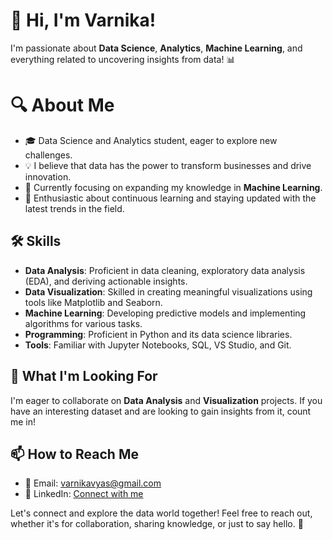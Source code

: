 # 👋 Hi, I'm Varnika!

I'm passionate about **Data Science**, **Analytics**, **Machine Learning**, and everything related to uncovering insights from data! 📊

# 🔍 About Me

- 🎓 Data Science and Analytics student, eager to explore new challenges.
- 💡 I believe that data has the power to transform businesses and drive innovation.
- 🧠 Currently focusing on expanding my knowledge in **Machine Learning**.
- 🌟 Enthusiastic about continuous learning and staying updated with the latest trends in the field.

## 🛠️ Skills

- **Data Analysis**: Proficient in data cleaning, exploratory data analysis (EDA), and deriving actionable insights.
- **Data Visualization**: Skilled in creating meaningful visualizations using tools like Matplotlib and Seaborn.
- **Machine Learning**: Developing predictive models and implementing algorithms for various tasks.
- **Programming**: Proficient in Python and its data science libraries.
- **Tools**: Familiar with Jupyter Notebooks, SQL, VS Studio, and Git.

## 💼 What I'm Looking For

I'm eager to collaborate on **Data Analysis** and **Visualization** projects. If you have an interesting dataset and are looking to gain insights from it, count me in!

## 📫 How to Reach Me

- 📧 Email: varnikavyas@gmail.com
- 💼 LinkedIn: [Connect with me](https://www.linkedin.com/in/varnikavyas/)


Let's connect and explore the data world together! Feel free to reach out, whether it's for collaboration, sharing knowledge, or just to say hello. 🚀
